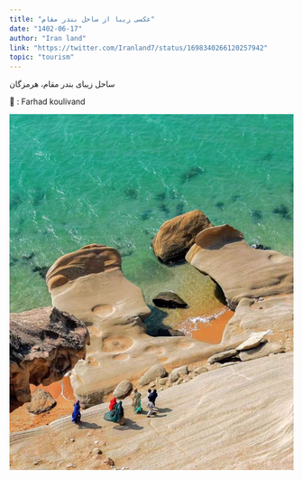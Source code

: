 ```yaml
---
title: "عکسی زیبا از ساحل بندر مقام"
date: "1402-06-17"
author: "Iran land"
link: "https://twitter.com/Iranland7/status/1698340266120257942"
topic: "tourism"
---
```


ساحل زیبای بندر مقام، هرمزگان

📸 : Farhad koulivand

![عکسی زیبا از ساحل بندر مقام](./Sahel-bandar-mogham-Farhad-koulivand.webp)
